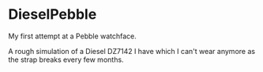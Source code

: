 DieselPebble
============

My first attempt at a Pebble watchface.

A rough simulation of a Diesel DZ7142 I have which I can't wear anymore as the strap breaks every few months.
